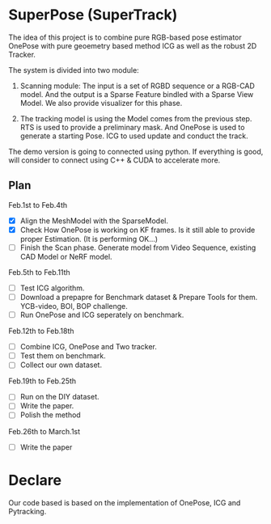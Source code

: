 # SuperPose (SuperTrack)

The idea of this project is to combine pure RGB-based pose estimator OnePose with pure geoemetry based method ICG as well as the robust 2D Tracker.

The system is divided into two module:

1. Scanning module: The input is a set of RGBD sequence or a RGB-CAD model. And the output is a Sparse Feature bindled with a Sparse View Model. We also provide visualizer for this phase.

2. The tracking model is using the Model comes from the previous step. RTS is used to provide a preliminary mask. And OnePose is used to generate a starting Pose. ICG to used update and conduct the track.

The demo version is going to connected using python. If everything is good, will consider to connect using C++ & CUDA to accelerate more.

## Plan

Feb.1st to Feb.4th
- [x] Align the MeshModel with the SparseModel.
- [x] Check How OnePose is working on KF frames. Is it still able to provide proper Estimation. (It is performing OK...)
- [ ] Finish the Scan phase. Generate model from Video Sequence, existing CAD Model or NeRF model.

Feb.5th to Feb.11th

- [ ] Test ICG algorithm.
- [ ] Download a prepapre for Benchmark dataset & Prepare Tools for them. YCB-video, BOI, BOP challenge.
- [ ] Run OnePose and ICG seperately on benchmark.

Feb.12th to Feb.18th
- [ ] Combine ICG, OnePose and Two tracker.
- [ ] Test them on benchmark.
- [ ] Collect our own dataset.

Feb.19th to Feb.25th
- [ ] Run on the DIY dataset.
- [ ] Write the paper.
- [ ] Polish the method

Feb.26th to March.1st
- [ ] Write the paper

# Declare

Our code based is based on the implementation of OnePose, ICG and Pytracking.